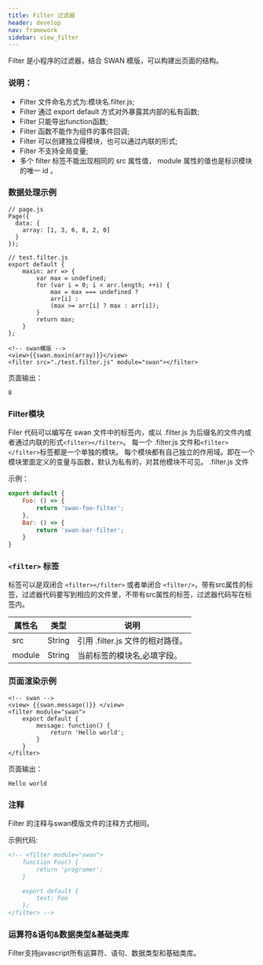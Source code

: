 ```yaml
---
title: Filter 过滤器
header: develop
nav: framework
sidebar: view_filter
---
```


Filter 是小程序的过滤器，结合 SWAN 模版，可以构建出页面的结构。
### 说明：
* Filter 文件命名方式为:模块名.filter.js;
* Filter 通过 export default 方式对外暴露其内部的私有函数;
* Filter 只能导出function函数;
* Filter 函数不能作为组件的事件回调;
* Filter 可以创建独立得模块，也可以通过内联的形式;
* Filter 不支持全局变量;
* 多个 filter 标签不能出现相同的 src 属性值， module 属性的值也是标识模块的唯一 id 。<br>


### 数据处理示例

```
// page.js
Page({
  data: {
    array: [1, 3, 6, 8, 2, 0]
  }
});
```
```
// test.filter.js
export default {
    maxin: arr => {
        var max = undefined;
        for (var i = 0; i < arr.length; ++i) {
            max = max === undefined ?
            arr[i] :
            (max >= arr[i] ? max : arr[i]);
        }
        return max;
    }
};
```
```
<!-- swan模版 -->
<view>{{swan.maxin(array)}}</view>
<filter src="./test.filter.js" module="swan"></filter>

```
页面输出：
```
8
```
### Filter模块

Filer 代码可以编写在 swan 文件中的<filter></filter>标签内，或以 .filter.js 为后缀名的文件内或者通过内联的形式`<filter></filter>`。 每一个 .filter.js 文件和`<filter></filter>`标签都是一个单独的模块。 每个模块都有自己独立的作用域。即在一个模块里面定义的变量与函数，默认为私有的，对其他模块不可见。
.filter.js 文件

示例：
```js
export default {
    Foo: () => {
        return 'swan-foo-filter';
    },
    Bar: () => {
        return 'swan-bar-filter';
    }
}
```
### `<filter>` 标签

标签可以是双闭合 `<filter></filter>` 或者单闭合 `<filter/>`，带有src属性的标签，过滤器代码要写到相应的文件里，不带有src属性的标签，过滤器代码写在标签内。

|属性名|	类型|	说明|
|----|----|----|
|src	|String	|	引用 .filter.js 文件的相对路径。|
|module	|String	|	当前<filter></filter>标签的模块名,必填字段。|


### 页面渲染示例

```
<!-- swan -->
<view> {{swan.message()}} </view>
<filter module="swan">
    export default {
        message: function() {
            return 'Hello world';
        }
    }
</filter>

```
页面输出：
```
Hello world
```

### 注释

Filter 的注释与swan模版文件的注释方式相同。

示例代码:

```html
<!-- <filter module="swan">
    function Foo() {
        return 'programer';
    }

    export default {
        test: Foo
    };
</filter> -->
```

### 运算符&语句&数据类型&基础类库

Filter支持javascript所有运算符、语句、数据类型和基础类库。
